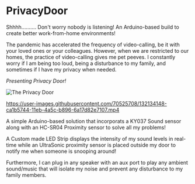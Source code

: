 # PrivacyDoor
Shhhh.......... Don't worry nobody is listening! 
An Arduino-based build to create better work-from-home environments!

The pandemic has accelerated the frequency of video-calling, be it with your loved ones or your colleagues. However, when we are restricted to our homes, the practice of video-calling gives me pet peeves. 
I constantly worry if I am being too loud, being a disturbance to my family, and sometimes if I have my privacy when needed.

 *Presenting Privacy Door!*
 
![The Privacy Door](https://user-images.githubusercontent.com/70525708/132134132-d9bbf6e1-64e3-45b2-9bd5-1cbfad5b28b3.jpeg)

https://user-images.githubusercontent.com/70525708/132134148-ca1b5744-11eb-4a5c-b896-6a17d82e7107.mp4




A simple Arduino-based solution that incorporats a KY037 Sound sensor along with an HC-SR04 Proximity sensor to solve all my problems!

A Custom made LED Strip displays the intensity of my sound levels in real-time while an UltraSonic proximity sensor is placed outside my door to notify me when someone is snooping around!

Furthermore, I can plug in any speaker with an aux port to play any ambient sound/music that will isolate my noise and prevent any disturbance to my family members.
